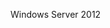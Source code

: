 <Token xmlns:xlink="http://www.w3.org/1999/xlink">Windows Server 2012</Token>

<!--HONumber=Jun16_HO4-->


